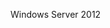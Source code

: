 <Token xmlns:xlink="http://www.w3.org/1999/xlink">Windows Server 2012</Token>

<!--HONumber=Jun16_HO4-->


